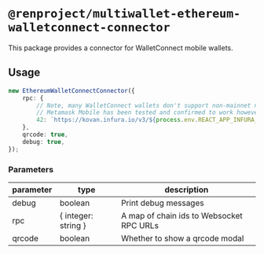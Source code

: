 # `@renproject/multiwallet-ethereum-walletconnect-connector`

This package provides a connector for WalletConnect mobile wallets.

## Usage

```ts
new EthereumWalletConnectConnector({
    rpc: {
        // Note, many WalletConnect wallets don't support non-mainnet networks
        // Metamask Mobile has been tested and confirmed to work however
        42: `https://kovan.infura.io/v3/${process.env.REACT_APP_INFURA_KEY}`,
    },
    qrcode: true,
    debug: true,
});
```

### Parameters

| parameter | type                | description                              |
| --------- | ------------------- | ---------------------------------------- |
| debug     | boolean             | Print debug messages                     |
| rpc       | { integer: string } | A map of chain ids to Websocket RPC URLs |
| qrcode    | boolean             | Whether to show a qrcode modal           |

